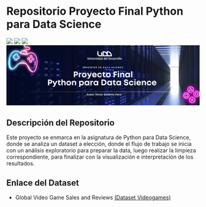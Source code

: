 # Repositorio Proyecto Final Python para Data Science
<p align="left">
   <img src="https://img.shields.io/badge/Status-En%20Desarrollo-green?style=plastic">
   <img src="https://img.shields.io/badge/Python-3776AB?style=plastic&logo=python&logoColor=white"/>
   <img src="https://img.shields.io/badge/Jupyter-%23e58f1a.svg?style=plastic&logo=Jupyter&logoColor=white"/>

<img src="./assets/img/proyecto-datascience.png"/>

## Descripción del Repositorio
Este proyecto se enmarca en la asignatura de Python para Data Science, donde se analiza un dataset a elección, donde el flujo de trabajo se inicia con un análisis exploratorio para preparar la data, luego realizar la limpieza correspondiente, para finalizar con la visualización e interpretación de los resultados.

## Enlace del Dataset

- Global Video Game Sales and Reviews [(Dataset Videogames)][kaggle]

[kaggle]: https://www.kaggle.com/datasets/thedevastator/global-video-game-sales-and-reviews/data